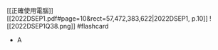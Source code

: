 [[正確使用電腦]]
[[2022DSEP1.pdf#page=10&rect=57,472,383,622|2022DSEP1, p.10]]
![[2022DSEP1Q38.png]] #flashcard 
- A

